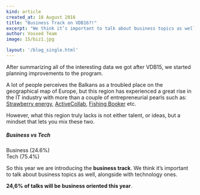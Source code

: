 ```yaml
---
kind: article
created_at: 18 August 2016
title: "Business Track on VDB16?!"
excerpt: "We think it’s important to talk about business topics as well, alongside with technology ones"
author: Voxxed Team
image: 15/biz1.jpg

layout: '/blog_single.html'
---
```




After summarizing all of the interesting data we got after VDB15, we started planning improvements to the program.

A lot of people perceives the Balkans as a troubled place on the geographical map of Europe, but this region has experienced a great rise in the IT industry with more than a couple of entrepreneurial pearls such as: [Strawberry energy](http://senergy.rs/?lang=en), [ActiveCollab](https://www.activecollab.com/), [Fishing Booker](https://fishingbooker.com/?gclid=CKDs5eOrmM4CFTEz0wod_OwMzQ) etc.  

However, what this region truly lacks is not either talent, or ideas, but a mindset that lets you mix these two.

<div class="block-grid">
  <div class="block-grid-xs-1">
    <div class="item-block-holder text-center margin-top-med">
      <h5 class="yellow text-center">Business vs Tech</h5>
      <div data-doughnut>
        <div data-doughnut-value="75.40"></div>
        <div data-doughnut-value="24.60"></div>
      </div>
      <div class="legend"><i class="fa fa-circle blue"></i> Business (24.6%)</div>
      <div class="legend"><i class="fa fa-circle green"></i> Tech (75.4%)</div>
    </div>
  </div>
</div>

So this year we are introducing the **business track**. We think it’s important to talk about business topics as well, alongside with technology ones.

**24,6% of talks will be business oriented this year**.
